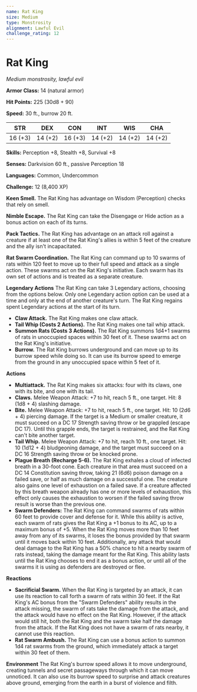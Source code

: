 ```yaml
---
name: Rat King
size: Medium
type: Monstrosity
alignment: Lawful Evil
challenge_rating: 12
---
```


# Rat King

*Medium monstrosity, lawful evil*

**Armor Class:** 14 (natural armor)

**Hit Points:** 225 (30d8 + 90)

**Speed:** 30 ft., burrow 20 ft.

|   STR   |   DEX   |   CON   |   INT   |   WIS   |   CHA   |
| :-----: | :-----: | :-----: | :-----: | :-----: | :-----: |
| 16 (+3) | 14 (+2) | 16 (+3) | 14 (+2) | 14 (+2) | 14 (+2) |

**Skills:** Perception +8, Stealth +8, Survival +8

**Senses:** Darkvision 60 ft., passive Perception 18

**Languages:** Common, Undercommon

**Challenge:** 12 (8,400 XP)

**Keen Smell.** The Rat King has advantage on Wisdom (Perception) checks that rely on smell.

**Nimble Escape.** The Rat King can take the Disengage or Hide action as a bonus action on each of its turns.

**Pack Tactics.** The Rat King has advantage on an attack roll against a creature if at least one of the Rat King's allies is within 5 feet of the creature and the ally isn't incapacitated.

**Rat Swarm Coordination.** The Rat King can command up to 10 swarms of rats within 120 feet to move up to their full speed and attack as a single action. These swarms act on the Rat King's initiative. Each swarm has its own set of actions and is treated as a separate creature.

**Legendary Actions**
The Rat King can take 3 Legendary actions, choosing from the options below. Only one Legendary action option can be used at a time and only at the end of another creature's turn. The Rat King regains spent Legendary actions at the start of its turn.

* **Claw Attack.** The Rat King makes one claw attack.
* **Tail Whip (Costs 2 Actions).** The Rat King makes one tail whip attack.
* **Summon Rats (Costs 3 Actions).** The Rat King summons 1d4+1 swarms of rats in unoccupied spaces within 30 feet of it. These swarms act on the Rat King's initiative.
* **Burrow.** The Rat King burrows underground and can move up to its burrow speed while doing so. It can use its burrow speed to emerge from the ground in any unoccupied space within 5 feet of it.

**Actions**

* **Multiattack.** The Rat King makes six attacks: four with its claws, one with its bite, and one with its tail.
* **Claws.** Melee Weapon Attack: +7 to hit, reach 5 ft., one target. Hit: 8 (1d8 + 4) slashing damage.
* **Bite.** Melee Weapon Attack: +7 to hit, reach 5 ft., one target. Hit: 10 (2d6 + 4) piercing damage. If the target is a Medium or smaller creature, it must succeed on a DC 17 Strength saving throw or be grappled (escape DC 17). Until this grapple ends, the target is restrained, and the Rat King can't bite another target.
* **Tail Whip.** Melee Weapon Attack: +7 to hit, reach 10 ft., one target. Hit: 10 (1d12 + 4) bludgeoning damage, and the target must succeed on a DC 16 Strength saving throw or be knocked prone.
* **Plague Breath (Recharge 5-6).** The Rat King exhales a cloud of infected breath in a 30-foot cone. Each creature in that area must succeed on a DC 14 Constitution saving throw, taking 21 (6d6) poison damage on a failed save, or half as much damage on a successful one. The creature also gains one level of exhaustion on a failed save. If a creature affected by this breath weapon already has one or more levels of exhaustion, this effect only causes the exhaustion to worsen if the failed saving throw result is worse than the previous one.
* **Swarm Defenders:** The Rat King can command swarms of rats within 60 feet to provide cover and defense for it. While this ability is active, each swarm of rats gives the Rat King a +1 bonus to its AC, up to a maximum bonus of +5. When the Rat King moves more than 10 feet away from any of its swarms, it loses the bonus provided by that swarm until it moves back within 10 feet. Additionally, any attack that would deal damage to the Rat King has a 50% chance to hit a nearby swarm of rats instead, taking the damage meant for the Rat King. This ability lasts until the Rat King chooses to end it as a bonus action, or until all of the swarms it is using as defenders are destroyed or flee.

**Reactions**

* **Sacrificial Swarm.** When the Rat King is targeted by an attack, it can use its reaction to call forth a swarm of rats within 30 feet. If the Rat King's AC bonus from the "Swarm Defenders" ability results in the attack missing, the swarm of rats take the damage from the attack, and the attack would have no effect on the Rat King. However, if the attack would still hit, both the Rat King and the swarm take half the damage from the attack. If the Rat King does not have a swarm of rats nearby, it cannot use this reaction.
* **Rat Swarm Ambush.** The Rat King can use a bonus action to summon 1d4 rat swarms from the ground, which immediately attack a target within 30 feet of them.

**Environment**
The Rat King's burrow speed allows it to move underground, creating tunnels and secret passageways through which it can move unnoticed. It can also use its burrow speed to surprise and attack creatures above ground, emerging from the earth in a burst of violence and filth.

